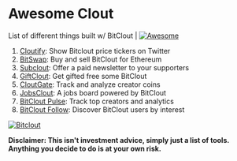# Awesome Clout
List of different things built w/ BitClout  | [![Awesome](https://cdn.rawgit.com/sindresorhus/awesome/d7305f38d29fed78fa85652e3a63e154dd8e8829/media/badge.svg)](https://github.com/Mentors4EDU/Awesome-Clout)

1. [Cloutify](https://chrome.google.com/webstore/detail/cloutify-show-bitclout-pr/mmpacdkjmmnichfpplcpcipgcdphfhdg): Show Bitclout price tickers on Twitter  
2. [BitSwap](https://bitswap.network/): Buy and sell BitClout for Ethereum  
3. [Subclout](https://www.subclout.com/): Offer a paid newsletter to your supporters  
4. [GiftClout](https://www.giftclout.com/): Get gifted free some BitClout  
5. [CloutGate](https://cloutgate.com/): Track and analyze creator coins  
6. [JobsClout](http://jobclout.me/): A jobs board powered by BitClout  
7. [BitClout Pulse](https://www.bitcloutpulse.com/): Track top creators and analytics  
8. [BitClout Follow](https://bitcloutfollow.com/): Discover BitClout users by interest

[![Bitclout](https://img.shields.io/badge/-Follow%20me%20on%20BitClout-red)](https://bitclout.com/u/AMKN)

**Disclaimer: This isn't investment advice, simply just a list of tools. Anything you decide to do is at your own risk.**
